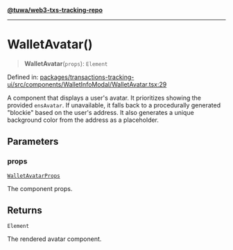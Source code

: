 [**@tuwa/web3-txs-tracking-repo**](../../../README.md)

***

# WalletAvatar()

> **WalletAvatar**(`props`): `Element`

Defined in: [packages/transactions-tracking-ui/src/components/WalletInfoModal/WalletAvatar.tsx:29](https://github.com/TuwaIO/web3-transactions-tracking/blob/23f986a0b4a0d56019b0420cc7b526ee2c895afb/packages/transactions-tracking-ui/src/components/WalletInfoModal/WalletAvatar.tsx#L29)

A component that displays a user's avatar.
It prioritizes showing the provided `ensAvatar`. If unavailable, it falls back
to a procedurally generated "blockie" based on the user's address.
It also generates a unique background color from the address as a placeholder.

## Parameters

### props

[`WalletAvatarProps`](../type-aliases/WalletAvatarProps.md)

The component props.

## Returns

`Element`

The rendered avatar component.
